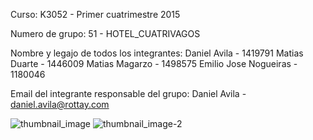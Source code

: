 Curso:
	K3052 - Primer cuatrimestre 2015

Numero de grupo:
	51 - HOTEL_CUATRIVAGOS

Nombre y legajo de todos los integrantes:
	Daniel Avila - 1419791
	Matias Duarte - 1446009
	Matias Magarzo - 1498575
	Emilio Jose Nogueiras - 1180046
	

Email del integrante responsable del grupo:
	Daniel Avila - daniel.avila@rottay.com



![thumbnail_image](https://user-images.githubusercontent.com/50145471/74750389-6c85ff80-524a-11ea-9978-c065f166dd21.png)
![thumbnail_image-2](https://user-images.githubusercontent.com/50145471/74750399-6e4fc300-524a-11ea-9b54-083f251b6f04.png)
